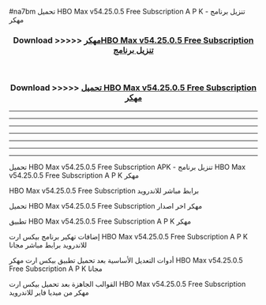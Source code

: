 #na7bm تحميل HBO Max v54.25.0.5 Free Subscription  A P K - تنزيل برنامج مهكر



<div align="center">
<h3>Download >>>>> <a href="https://runaway1.web.app/?sq=HBO Max v54.25.0.5 Free Subscription ">مهكرHBO Max v54.25.0.5 Free Subscription  تنزيل برنامج</a></h3><br>

<h3>Download >>>>> <a href="https://runaway1.web.app/?sq=HBO Max v54.25.0.5 Free Subscription ">تحميل HBO Max v54.25.0.5 Free Subscription  مهكر</a></h3>
</div>


----------------------------------------------------------

----------------------------------------------------------

----------------------------------------------------------

----------------------------------------------------------

----------------------------------------------------------

----------------------------------------------------------

----------------------------------------------------------

تحميل HBO Max v54.25.0.5 Free Subscription  APK - تنزيل برنامج HBO Max v54.25.0.5 Free Subscription  A P K مهكر

HBO Max v54.25.0.5 Free Subscription  برابط مباشر للاندرويد

تحميل HBO Max v54.25.0.5 Free Subscription  مهكر اخر اصدار

تطبيق HBO Max v54.25.0.5 Free Subscription  A P K مهكر

إضافات تهكير برنامج بيكس ارت HBO Max v54.25.0.5 Free Subscription  A P K للاندرويد برابط مباشر مجانا

أدوات التعديل الأساسية بعد تحميل تطبيق بيكس ارت مهكر HBO Max v54.25.0.5 Free Subscription  A P K مجانا

القوالب الجاهزة بعد تحميل بيكس ارت HBO Max v54.25.0.5 Free Subscription  مهكر من ميديا فاير للاندرويد


